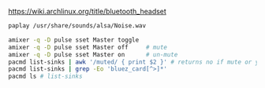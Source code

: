 https://wiki.archlinux.org/title/bluetooth_headset
```sh
paplay /usr/share/sounds/alsa/Noise.wav

amixer -q -D pulse sset Master toggle
amixer -q -D pulse sset Master off     # mute
amixer -q -D pulse sset Master on      # un-mute
pacmd list-sinks | awk '/muted/ { print $2 }' # returns no if mute or yes
pacmd list-sinks | grep -Eo 'bluez_card[^>]*'
pacmd ls # list-sinks
```
